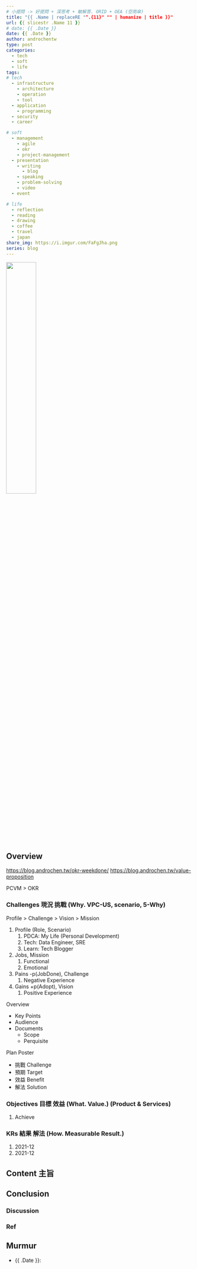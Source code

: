 ```yaml
---
# 小提問 -> 好提問 + 深思考 + 敏解答. ORID + OEA (空雨傘)
title: "{{ .Name | replaceRE "^.{11}" "" | humanize | title }}"
url: {{ slicestr .Name 11 }}
# date: {{ .Date }}
date: {{ .Date }}
author: androchentw
type: post
categories:
  - tech
  - soft
  - life
tags: 
# tech
  - infrastructure
    - architecture
    - operation
    - tool
  - application
    - programming
  - security
  - career

# soft
  - management
    - agile
    - okr
    - project-management
  - presentation
    - writing
      - blog
    - speaking
    - problem-solving
    - video
  - event

# life
  - reflection
  - reading
  - drawing
  - coffee
  - travel
  - japan
share_img: https://i.imgur.com/FaFgJha.png
series: blog
---
```


<img style="width:40%;" src="https://i.imgur.com/FaFgJha.png">

## Overview

<https://blog.androchen.tw/okr-weekdone/>
<https://blog.androchen.tw/value-proposition>

PCVM > OKR

### Challenges 現況 挑戰 (Why. VPC-US, scenario, 5-Why)

Profile > Challenge > Vision > Mission

1. Profile (Role, Scenario)
   1. PDCA: My Life (Personal Development)
   2. Tech: Data Engineer, SRE
   3. Learn: Tech Blogger
2. Jobs, Mission
   1. Functional
   2. Emotional
3. Pains -p(JobDone), Challenge
   1. Negative Experience
4. Gains +p(Adopt), Vision
   1. Positive Experience

Overview

* Key Points
* Audience
* Documents
  * Scope
  * Perquisite

Plan Poster

* 挑戰 Challenge
* 預期 Target
* 效益 Benefit
* 解法 Solution

### Objectives 目標 效益 (What. Value.) (Product & Services)

1. Achieve

### KRs 結果 解法 (How. Measurable Result.)

1. 2021-12
2. 2021-12

<!--more-->

## Content 主旨

## Conclusion

### Discussion

### Ref

## Murmur

* {{ .Date }}:
